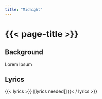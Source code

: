 ```yaml
---
title: "Midnight"
---
```

# {{< page-title >}}

## Background
Lorem Ipsum

## Lyrics
{{< lyrics >}}
[[lyrics needed]]
{{< / lyrics >}}
